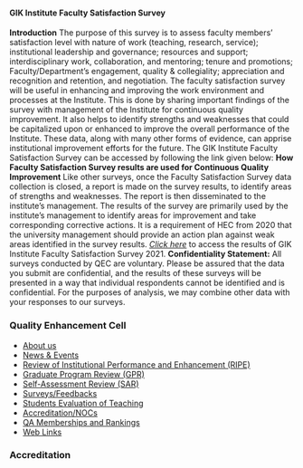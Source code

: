 #### GIK Institute Faculty Satisfaction Survey
**Introduction**
The purpose of this survey is to assess faculty members’ satisfaction level with nature of work (teaching, research, service); institutional leadership and governance; resources and support; interdisciplinary work, collaboration, and mentoring; tenure and promotions; Faculty/Department’s engagement, quality & collegiality; appreciation and recognition and retention, and negotiation.
The faculty satisfaction survey will be useful in enhancing and improving the work environment and processes at the Institute. This is done by sharing important findings of the survey with management of the Institute for continuous quality improvement. It also helps to identify strengths and weaknesses that could be capitalized upon or enhanced to improve the overall performance of the Institute. These data, along with many other forms of evidence, can apprise institutional improvement efforts for the future.
The GIK Institute Faculty Satisfaction Survey can be accessed by following the link given below:
**How Faculty Satisfaction Survey results are used for Continuous Quality Improvement**
Like other surveys, once the Faculty Satisfaction Survey data collection is closed, a report is made on the survey results, to identify areas of strengths and weaknesses. The report is then disseminated to the institute’s management. The results of the survey are primarily used by the institute’s management to identify areas for improvement and take corresponding corrective actions. It is a requirement of HEC from 2020 that the university management should provide an action plan against weak areas identified in the survey results.
[_Click here_](https://giki.edu.pk/wp-content/uploads/2022/06/Faculty-Survey-Analysis-Report-2021.pdf) to access the results of GIK Institute Faculty Satisfaction Survey 2021.
**Confidentiality Statement:**
All surveys conducted by QEC are voluntary. Please be assured that the data you submit are confidential, and the results of these surveys will be presented in a way that individual respondents cannot be identified and is confidential. For the purposes of analysis, we may combine other data with your responses to our surveys.
### Quality Enhancement Cell
  * [About us](https://giki.edu.pk/quality-enhancement-cell/international-rankings/)
  * [News & Events](https://giki.edu.pk/quality-enhancement-cell/news-events/)
  * [Review of Institutional Performance and Enhancement (RIPE)](https://giki.edu.pk/quality-enhancement-cell/institutional-performance-evaluation/)
  * [Graduate Program Review (GPR)](https://giki.edu.pk/quality-enhancement-cell/training-and-seminars/)
  * [Self-Assessment Review (SAR)](https://giki.edu.pk/quality-enhancement-cell/program-self-assessments/)
  * [Surveys/Feedbacks](https://giki.edu.pk/quality-enhancement-cell/surveys/)
  * [Students Evaluation of Teaching](https://giki.edu.pk/quality-enhancement-cell/students-evaluation-of-teaching/)
  * [Accreditation/NOCs](https://giki.edu.pk/quality-enhancement-cell/accreditation-of-undergraduate-programs/)
  * [QA Memberships and Rankings](https://giki.edu.pk/quality-enhancement-cell/international-qa-memberships/)
  * [Web Links](https://giki.edu.pk/quality-enhancement-cell/downloads/)


### Accreditation
  

